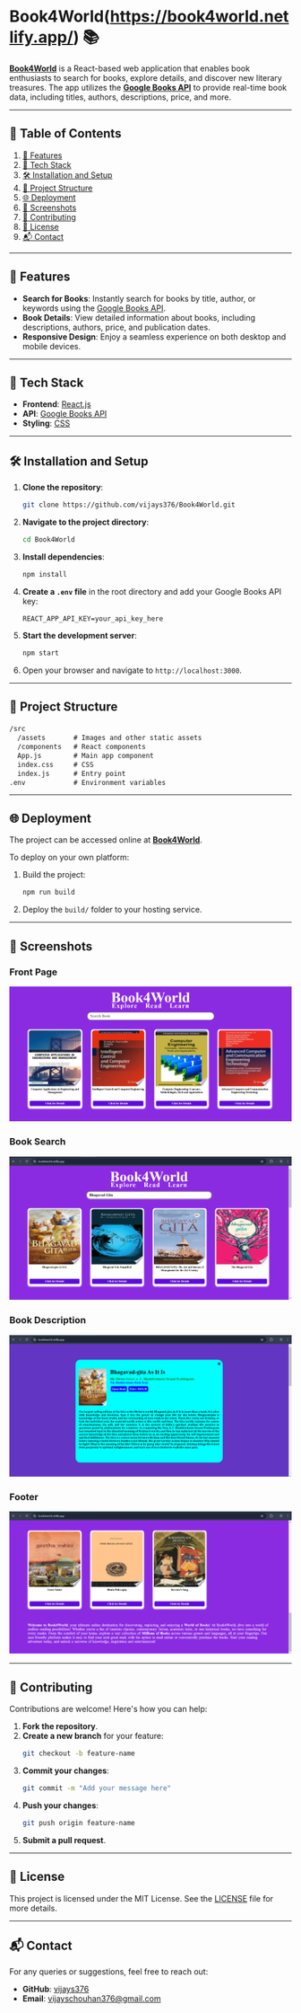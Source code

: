 
# Book4World(https://book4world.netlify.app/) 📚

**[Book4World](https://book4world.netlify.app/)** is a React-based web application that enables book enthusiasts to search for books, explore details, and discover new literary treasures. The app utilizes the **[Google Books API](https://developers.google.com/books)** to provide real-time book data, including titles, authors, descriptions, price, and more.

---

## 📑 Table of Contents

1. [🌟 Features](#-features)
2. [🔧 Tech Stack](#-tech-stack)
3. [🛠️ Installation and Setup](#️-installation-and-setup)
4. [📂 Project Structure](#-project-structure)
5. [🌐 Deployment](#-deployment)
6. [📸 Screenshots](#-screenshots)
7. [🤝 Contributing](#-contributing)
8. [📜 License](#-license)
9. [📬 Contact](#-contact)

---

## 🌟 Features

- **Search for Books**: Instantly search for books by title, author, or keywords using the [Google Books API](https://developers.google.com/books).
- **Book Details**: View detailed information about books, including descriptions, authors, price, and publication dates.
- **Responsive Design**: Enjoy a seamless experience on both desktop and mobile devices.

---

## 🔧 Tech Stack

- **Frontend**: [React.js](https://react.dev/)
- **API**: [Google Books API](https://developers.google.com/books)
- **Styling**: [CSS](https://developer.mozilla.org/en-US/docs/Web/CSS)

---

## 🛠️ Installation and Setup

1. **Clone the repository**:
   ```bash
   git clone https://github.com/vijays376/Book4World.git
   ```

2. **Navigate to the project directory**:
   ```bash
   cd Book4World
   ```

3. **Install dependencies**:
   ```bash
   npm install
   ```

4. **Create a `.env` file** in the root directory and add your Google Books API key:
   ```env
   REACT_APP_API_KEY=your_api_key_here
   ```

5. **Start the development server**:
   ```bash
   npm start
   ```

6. Open your browser and navigate to `http://localhost:3000`.

---

## 📂 Project Structure

```
/src
  /assets       # Images and other static assets
  /components   # React components
  App.js        # Main app component
  index.css     # CSS
  index.js      # Entry point
.env            # Environment variables
```

---

## 🌐 Deployment

The project can be accessed online at **[Book4World](https://book4world.netlify.app/)**.

To deploy on your own platform:  
1. Build the project:
   ```bash
   npm run build
   ```
2. Deploy the `build/` folder to your hosting service.

---

## 📸 Screenshots

### Front Page
![Front Page](src/assets/Frontpage.png)

### Book Search
![Book Search](src/assets/Search.png)

### Book Description
![Book Description](src/assets/Description.png)

### Footer
![Footer](src/assets/Footer.png)

---

## 🤝 Contributing

Contributions are welcome! Here's how you can help:  
1. **Fork the repository**.  
2. **Create a new branch** for your feature:
   ```bash
   git checkout -b feature-name
   ```
3. **Commit your changes**:
   ```bash
   git commit -m "Add your message here"
   ```
4. **Push your changes**:
   ```bash
   git push origin feature-name
   ```
5. **Submit a pull request**.

---

## 📜 License

This project is licensed under the MIT License. See the [LICENSE](LICENSE) file for more details.

---

## 📬 Contact

For any queries or suggestions, feel free to reach out:  
- **GitHub**: [vijays376](https://github.com/vijays376)  
- **Email**: vijayschouhan376@gmail.com

